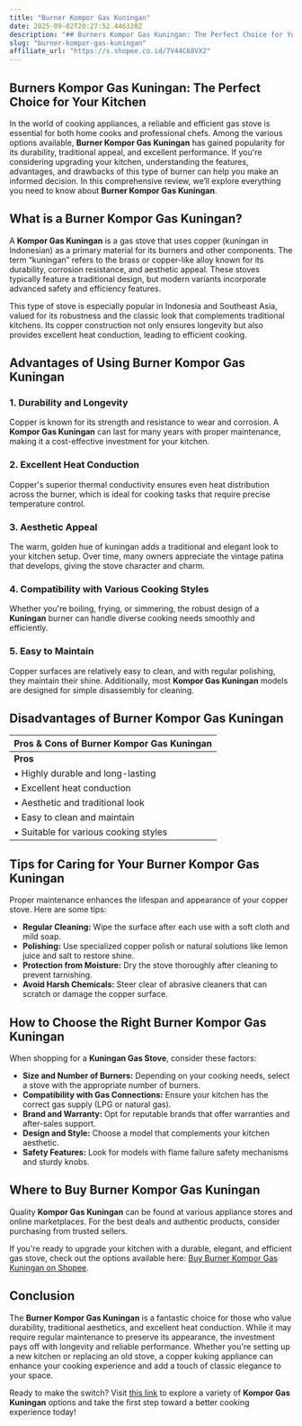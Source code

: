 ```yaml
---
title: "Burner Kompor Gas Kuningan"
date: 2025-09-02T20:27:52.446320Z
description: "## Burners Kompor Gas Kuningan: The Perfect Choice for Your Kitchen..."
slug: "burner-kompor-gas-kuningan"
affiliate_url: "https://s.shopee.co.id/7V44C68VX2"
---
```

## Burners Kompor Gas Kuningan: The Perfect Choice for Your Kitchen

In the world of cooking appliances, a reliable and efficient gas stove is essential for both home cooks and professional chefs. Among the various options available, **Burner Kompor Gas Kuningan** has gained popularity for its durability, traditional appeal, and excellent performance. If you're considering upgrading your kitchen, understanding the features, advantages, and drawbacks of this type of burner can help you make an informed decision. In this comprehensive review, we’ll explore everything you need to know about **Burner Kompor Gas Kuningan**.

## What is a Burner Kompor Gas Kuningan?

A **Kompor Gas Kuningan** is a gas stove that uses copper (kuningan in Indonesian) as a primary material for its burners and other components. The term “kuningan” refers to the brass or copper-like alloy known for its durability, corrosion resistance, and aesthetic appeal. These stoves typically feature a traditional design, but modern variants incorporate advanced safety and efficiency features.

This type of stove is especially popular in Indonesia and Southeast Asia, valued for its robustness and the classic look that complements traditional kitchens. Its copper construction not only ensures longevity but also provides excellent heat conduction, leading to efficient cooking.

## Advantages of Using Burner Kompor Gas Kuningan

### 1. Durability and Longevity

Copper is known for its strength and resistance to wear and corrosion. A **Kompor Gas Kuningan** can last for many years with proper maintenance, making it a cost-effective investment for your kitchen.

### 2. Excellent Heat Conduction

Copper's superior thermal conductivity ensures even heat distribution across the burner, which is ideal for cooking tasks that require precise temperature control.

### 3. Aesthetic Appeal

The warm, golden hue of kuningan adds a traditional and elegant look to your kitchen setup. Over time, many owners appreciate the vintage patina that develops, giving the stove character and charm.

### 4. Compatibility with Various Cooking Styles

Whether you're boiling, frying, or simmering, the robust design of a **Kuningan** burner can handle diverse cooking needs smoothly and efficiently.

### 5. Easy to Maintain

Copper surfaces are relatively easy to clean, and with regular polishing, they maintain their shine. Additionally, most **Kompor Gas Kuningan** models are designed for simple disassembly for cleaning.

## Disadvantages of Burner Kompor Gas Kuningan

| **Pros & Cons of Burner Kompor Gas Kuningan** |
|----------------------------------------------|
| **Pros**                                   | **Cons**                                |
| • Highly durable and long-lasting             | • Can be more expensive than standard stoves |
| • Excellent heat conduction                     | • Copper requires regular polishing to maintain appearance |
| • Aesthetic and traditional look               | • Slightly heavier due to copper material |
| • Easy to clean and maintain                   | • Potential for copper oxidation if not properly cared for |
| • Suitable for various cooking styles          | • Copper can develop a patina, which may not be everyone's preference |

## Tips for Caring for Your Burner Kompor Gas Kuningan

Proper maintenance enhances the lifespan and appearance of your copper stove. Here are some tips:

- **Regular Cleaning:** Wipe the surface after each use with a soft cloth and mild soap.
- **Polishing:** Use specialized copper polish or natural solutions like lemon juice and salt to restore shine.
- **Protection from Moisture:** Dry the stove thoroughly after cleaning to prevent tarnishing.
- **Avoid Harsh Chemicals:** Steer clear of abrasive cleaners that can scratch or damage the copper surface.

## How to Choose the Right Burner Kompor Gas Kuningan

When shopping for a **Kuningan Gas Stove**, consider these factors:

- **Size and Number of Burners:** Depending on your cooking needs, select a stove with the appropriate number of burners.
- **Compatibility with Gas Connections:** Ensure your kitchen has the correct gas supply (LPG or natural gas).
- **Brand and Warranty:** Opt for reputable brands that offer warranties and after-sales support.
- **Design and Style:** Choose a model that complements your kitchen aesthetic.
- **Safety Features:** Look for models with flame failure safety mechanisms and sturdy knobs.

## Where to Buy Burner Kompor Gas Kuningan

Quality **Kompor Gas Kuningan** can be found at various appliance stores and online marketplaces. For the best deals and authentic products, consider purchasing from trusted sellers.

If you're ready to upgrade your kitchen with a durable, elegant, and efficient gas stove, check out the options available here: [Buy Burner Kompor Gas Kuningan on Shopee](https://s.shopee.co.id/7V44C68VX2).

## Conclusion

The **Burner Kompor Gas Kuningan** is a fantastic choice for those who value durability, traditional aesthetics, and excellent heat conduction. While it may require regular maintenance to preserve its appearance, the investment pays off with longevity and reliable performance. Whether you're setting up a new kitchen or replacing an old stove, a copper kuking appliance can enhance your cooking experience and add a touch of classic elegance to your space.

Ready to make the switch? Visit [this link](https://s.shopee.co.id/7V44C68VX2) to explore a variety of **Kompor Gas Kuningan** options and take the first step toward a better cooking experience today!